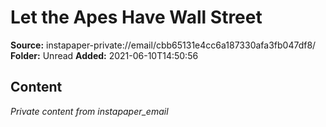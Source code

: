 # Let the Apes Have Wall Street

**Source:** instapaper-private://email/cbb65131e4cc6a187330afa3fb047df8/
**Folder:** Unread
**Added:** 2021-06-10T14:50:56




## Content
*Private content from instapaper_email*
